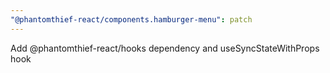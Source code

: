 ```yaml
---
"@phantomthief-react/components.hamburger-menu": patch
---
```


Add @phantomthief-react/hooks dependency and useSyncStateWithProps hook
